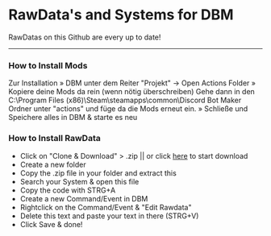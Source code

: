 # RawData's and Systems for DBM
RawDatas on this Github are every up to date!
__________
### How to Install Mods
Zur Installation 
» DBM unter dem Reiter "Projekt" -> Open Actions Folder
» Kopiere deine Mods da rein (wenn nötig überschreiben)
Gehe dann in den C:\Program Files (x86)\Steam\steamapps\common\Discord Bot Maker Ordner unter "actions" und füge da die Mods erneut ein.
» Schließe und Speichere alles in DBM & starte es neu
### How to Install RawData
- Click on "Clone & Download" > .zip || or click [here](https://github.com/MauriceX24/DBM/archive/master.zip) to start download
- Create a new folder
- Copy the .zip file in your folder and extract this
- Search your System & open this file
- Copy the code with STRG+A
- Create a new Command/Event in DBM
- Rightclick on the Command/Event & "Edit Rawdata"
- Delete this text and paste your text in there (STRG+V)
- Click Save & done!

